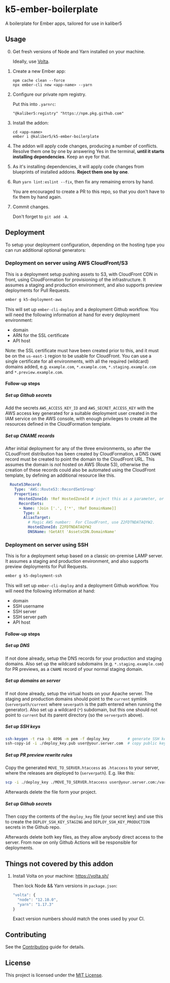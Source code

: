 k5-ember-boilerplate
==============================================================================

A boilerplate for Ember apps, tailored for use in kaliber5



Usage
------------------------------------------------------------------------------

0. Get fresh versions of Node and Yarn installed on your machine.

    Ideally, use [Volta](https://volta.sh/).

1. Create a new Ember app:

    ```
    npm cache clean --force
    npx ember-cli new <app-name> --yarn
    ```

2. Configure our private npm registry.

    Put this into `.yarnrc`:

    ```
    "@kaliber5:registry" "https://npm.pkg.github.com"
    ```

3. Install the addon:

    ```
    cd <app-name>
    ember i @kaliber5/k5-ember-boilerplate
    ```

4. The addon will apply code changes, producing a number of conflicts. Resolve them one by one by answering Yes in the terminal, **until it starts installing dependencies**. Keep an eye for that.

5. As it's installing dependencies, it will apply code changes from blueprints of installed addons. **Reject them one by one**.

6. Run `yarn lint:eslint --fix`, then fix any remaining errors by hand.

    You are encouraged to create a PR to this repo, so that you don't have to fix them by hand again.

7. Commit changes.

    Don't forget to `git add -A`.


Deployment
------------------------------------------------------------------------------

To setup your deployment configuration, depending on the hosting type you can run additional 
optional generators:

### Deployment on server using AWS CloudFront/S3

This is a deployment setup pushing assets to S3, with CloudFront CDN in front, using CloudFormation for provisioning
of the infrastructure. It assumes a staging and production environment, and also supports preview deployments for 
Pull Requests.

```bash
ember g k5-deployment-aws
```

This will set up `ember-cli-deploy` and a deployment Github workflow. You will need the following information
at hand for every deployment environment:
* domain
* ARN for the SSL certificate
* API host

Note: the SSL certificate must have been created prior to this, and it must be on the `us-east-1` region to be usable 
for CloudFront. You can use a single certificate for all environments, with all the required (wildcard) domains added, 
e.g. `example.com`, `*.example.com`, `*.staging.example.com` and `*.preview.example.com`.

#### Follow-up steps

##### Set up Github secrets

Add the secrets `AWS_ACCESS_KEY_ID` and `AWS_SECRET_ACCESS_KEY` with the AWS access key generated for a suitable
deployment user created in the IAM service on the AWS console, with enough privileges to create all the resources
defined in the CloudFormation template. 

##### Set up CNAME records

After initial deployment for any of the three environments, so after the CLoudFront distribution has been created by 
CloudFormation, a DNS `CNAME` record must be created to point the domain to the CloudFront URL. This assumes the domain
is *not* hosted on AWS (Route 53), otherwise the creation of these records could also be automated using the CloudFront
template, by defining an additional resource like this.

```yaml
  Route53Record:
    Type: 'AWS::Route53::RecordSetGroup'
    Properties:
      HostedZoneId: !Ref HostedZoneId # inject this as a parameter, or replace with a static value
      RecordSets:
      - Name: !Join ['.', ['*', !Ref DomainName]]
        Type: A
        AliasTarget:
          # Magic AWS number:  For CloudFront, use Z2FDTNDATAQYW2.
          HostedZoneId: Z2FDTNDATAQYW2
          DNSName: !GetAtt 'AssetsCDN.DomainName'
```


### Deployment on server using SSH 

This is for a deployment setup based on a classic on-premise LAMP server. It assumes a staging and production
environment, and also supports preview deployments for Pull Requests.

```bash
ember g k5-deployment-ssh
```

This will set up `ember-cli-deploy` and a deployment Github workflow. You will need the following information
at hand:
* domain
* SSH username
* SSH server
* SSH server path
* API host

#### Follow-up steps

##### Set up DNS

If not done already, setup the DNS records for your production and staging domains. Also set up the wildcard subdomains
(e.g. `*.staging.example.com`) for PR previews, as a `CNAME` record of your normal staging domain. 

##### Set up domains on server

If not done already, setup the virtual hosts on your Apache server. The staging and production domains should point to the
`current` symlink (`serverpath/current` where `severpath` is the path entered when running the generator). 
Also set up a wildcard (`*`) subdomain, but this one should not point to `current` but its parent directory
(so the `serverpath` above).

##### Set up SSH keys

```bash
ssh-keygen -t rsa -b 4096 -m pem -f deploy_key        # generate SSH key
ssh-copy-id -i ./deploy_key.pub user@your.server.com  # copy public key to server 
```

##### Set up PR preview rewrite rules

Copy the generated `MOVE_TO_SERVER.htaccess` as `.htaccess` to your server, where the releases are deployed to (`serverpath`).
E.g. like this:

```bash
scp -i ./deploy_key ./MOVE_TO_SERVER.htaccess user@your.server.com:/var/www/user/htdocs/frontend/.htaccess
```

Afterwards delete the file form your project.

##### Set up Github secrets

Then copy the contents of the `deploy_key` file (your secret key) and use this to
create the `DEPLOY_SSH_KEY_STAGING` and `DEPLOY_SSH_KEY_PRODUCTION` secrets in the Github repo.

Afterwards delete both key files, as they allow anybody direct access to the server. From now on only Github Actions
will be responsible for deployments. 

Things not covered by this addon
------------------------------------------------------------------------------

1. Install Volta on your machine: https://volta.sh/

    Then lock Node && Yarn versions in `package.json`:

    ```js
    "volta": {
      "node": "12.10.0",
      "yarn": "1.17.3"
    }
    ```

    Exact version numbers should match the ones used by your CI.


Contributing
------------------------------------------------------------------------------

See the [Contributing](CONTRIBUTING.md) guide for details.



License
------------------------------------------------------------------------------

This project is licensed under the [MIT License](LICENSE.md).
